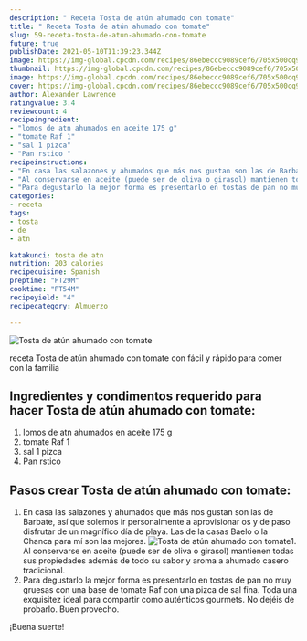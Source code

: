 ```yaml
---
description: " Receta Tosta de atún ahumado con tomate"
title: " Receta Tosta de atún ahumado con tomate"
slug: 59-receta-tosta-de-atun-ahumado-con-tomate
future: true
publishDate: 2021-05-10T11:39:23.344Z
image: https://img-global.cpcdn.com/recipes/86ebeccc9089cef6/705x500cq90/tosta-de-atun-ahumado-con-tomate-foto-principal.jpg
thumbnail: https://img-global.cpcdn.com/recipes/86ebeccc9089cef6/705x500cq90/tosta-de-atun-ahumado-con-tomate-foto-principal.jpg
image: https://img-global.cpcdn.com/recipes/86ebeccc9089cef6/705x500cq90/tosta-de-atun-ahumado-con-tomate-foto-principal.jpg
cover: https://img-global.cpcdn.com/recipes/86ebeccc9089cef6/705x500cq90/tosta-de-atun-ahumado-con-tomate-foto-principal.jpg
author: Alexander Lawrence
ratingvalue: 3.4
reviewcount: 4
recipeingredient:
- "lomos de atn ahumados en aceite 175 g"
- "tomate Raf 1"
- "sal 1 pizca"
- "Pan rstico "
recipeinstructions:
- "En casa las salazones y ahumados que más nos gustan son las de Barbate, así que solemos ir personalmente a aprovisionar os y de paso disfrutar de un magnífico día de playa. Las de la casas Baelo o la Chanca para mí son las mejores."
- "Al conservarse en aceite (puede ser de oliva o girasol) mantienen todas sus propiedades además de todo su sabor y aroma a ahumado casero tradicional."
- "Para degustarlo la mejor forma es presentarlo en tostas de pan no muy gruesas con una base de tomate Raf con una pizca de sal fina. Toda una exquisitez ideal para compartir como auténticos gourmets. No dejéis de probarlo. Buen provecho."
categories:
- receta
tags:
- tosta
- de
- atn

katakunci: tosta de atn 
nutrition: 203 calories
recipecuisine: Spanish
preptime: "PT29M"
cooktime: "PT54M"
recipeyield: "4"
recipecategory: Almuerzo

---
```



![Tosta de atún ahumado con tomate](https://img-global.cpcdn.com/recipes/86ebeccc9089cef6/705x500cq90/tosta-de-atun-ahumado-con-tomate-foto-principal.jpg)

receta Tosta de atún ahumado con tomate con fácil y rápido para comer con la familia

<!--inarticleads1-->

## Ingredientes y condimentos requerido para hacer Tosta de atún ahumado con tomate:

1. lomos de atn ahumados en aceite 175 g
1. tomate Raf 1
1. sal 1 pizca
1. Pan rstico 



<!--inarticleads2-->

## Pasos crear Tosta de atún ahumado con tomate:

1. En casa las salazones y ahumados que más nos gustan son las de Barbate, así que solemos ir personalmente a aprovisionar os y de paso disfrutar de un magnífico día de playa. Las de la casas Baelo o la Chanca para mí son las mejores.
<img src="https://img-global.cpcdn.com/steps/7fdbafa3dc726af3/160x128cq70/foto-del-paso-1-de-la-receta-tosta-de-atun-ahumado-con-tomate.jpg" alt="Tosta de atún ahumado con tomate">1. Al conservarse en aceite (puede ser de oliva o girasol) mantienen todas sus propiedades además de todo su sabor y aroma a ahumado casero tradicional.
1. Para degustarlo la mejor forma es presentarlo en tostas de pan no muy gruesas con una base de tomate Raf con una pizca de sal fina. Toda una exquisitez ideal para compartir como auténticos gourmets. No dejéis de probarlo. Buen provecho.



¡Buena suerte!

